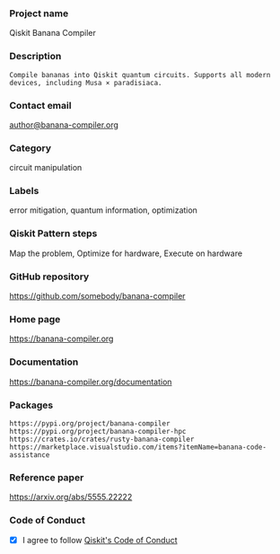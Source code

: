 ### Project name

Qiskit Banana Compiler

### Description

```text
Compile bananas into Qiskit quantum circuits. Supports all modern devices, including Musa × paradisiaca.
```

### Contact email

author@banana-compiler.org

### Category

circuit manipulation

### Labels

error mitigation, quantum information, optimization

### Qiskit Pattern steps

Map the problem, Optimize for hardware, Execute on hardware


### GitHub repository

https://github.com/somebody/banana-compiler

### Home page

https://banana-compiler.org

### Documentation

https://banana-compiler.org/documentation

### Packages

```text
https://pypi.org/project/banana-compiler
https://pypi.org/project/banana-compiler-hpc
https://crates.io/crates/rusty-banana-compiler
https://marketplace.visualstudio.com/items?itemName=banana-code-assistance
```

### Reference paper

https://arxiv.org/abs/5555.22222

### Code of Conduct

- [x] I agree to follow [Qiskit's Code of Conduct](https://qisk.it/coc)
